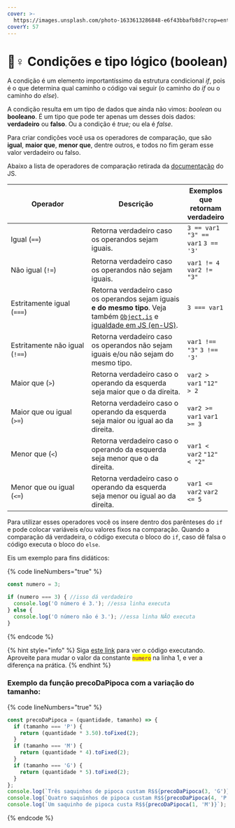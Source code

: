 ```yaml
---
cover: >-
  https://images.unsplash.com/photo-1633613286848-e6f43bbafb8d?crop=entropy&cs=srgb&fm=jpg&ixid=M3wxOTcwMjR8MHwxfHNlYXJjaHwzfHxxdWVzdGlvbnxlbnwwfHx8fDE2ODkyMTA1NTB8MA&ixlib=rb-4.0.3&q=85
coverY: 57
---
```


# 🙆♀ Condições e tipo lógico (boolean)

A condição é um elemento importantíssimo da estrutura condicional _if_, pois é o que determina qual caminho o código vai seguir (o caminho do _if_ ou o caminho do _else_).

A condição resulta em um tipo de dados que ainda não vimos: _boolean_ ou **booleano**. É um tipo que pode ter apenas um desses dois dados: **verdadeiro** ou **falso**. Ou a condição é _true;_ ou ela é _false_.

Para criar condições você usa os operadores de comparação, que são **igual**, **maior que**, **menor que**, dentre outros, e todos no fim geram esse valor verdadeiro ou falso.

Abaixo a lista de operadores de comparação retirada da [documentação](https://developer.mozilla.org/pt-BR/docs/Web/JavaScript/Guide/Expressions\_and\_Operators#operador\_comparacao) do JS.

<table data-full-width="true"><thead><tr><th width="274">Operador</th><th width="378.33333333333337">Descrição</th><th>Exemplos que retornam verdadeiro</th></tr></thead><tbody><tr><td>Igual (<code>==</code>)</td><td>Retorna verdadeiro caso os operandos sejam iguais.</td><td><code>3 == var1</code> <code>"3" == var1</code> <code>3 == '3'</code></td></tr><tr><td>Não igual (<code>!=</code>)</td><td>Retorna verdadeiro caso os operandos não sejam iguais.</td><td><code>var1 != 4</code> <code>var2 != "3"</code></td></tr><tr><td>Estritamente igual (<code>===</code>)</td><td>Retorna verdadeiro caso os operandos sejam iguais <strong>e do mesmo tipo</strong>. Veja também <a href="https://developer.mozilla.org/pt-BR/docs/Web/JavaScript/Reference/Global_Objects/Object/is"><code>Object.is</code></a> e <a href="https://developer.mozilla.org/en-US/docs/Web/JavaScript/Equality_comparisons_and_sameness">igualdade em JS (en-US)</a>.</td><td><code>3 === var1</code></td></tr><tr><td>Estritamente não igual (<code>!==</code>)</td><td>Retorna verdadeiro caso os operandos não sejam iguais e/ou não sejam do mesmo tipo.</td><td><code>var1 !== "3"</code> <code>3 !== '3'</code></td></tr><tr><td>Maior que (<code>></code>)</td><td>Retorna verdadeiro caso o operando da esquerda seja maior que o da direita.</td><td><code>var2 > var1</code> <code>"12" > 2</code></td></tr><tr><td>Maior que ou igual (<code>>=</code>)</td><td>Retorna verdadeiro caso o operando da esquerda seja maior ou igual ao da direita.</td><td><code>var2 >= var1</code> <code>var1 >= 3</code></td></tr><tr><td>Menor que (<code>&#x3C;</code>)</td><td>Retorna verdadeiro caso o operando da esquerda seja menor que o da direita.</td><td><code>var1 &#x3C; var2</code> <code>"12" &#x3C; "2"</code></td></tr><tr><td>Menor que ou igual (<code>&#x3C;=</code>)</td><td>Retorna verdadeiro caso o operando da esquerda seja menor ou igual ao da direita.</td><td><code>var1 &#x3C;= var2</code> <code>var2 &#x3C;= 5</code></td></tr></tbody></table>

Para utilizar esses operadores você os insere dentro dos parênteses do `if` e pode colocar variáveis e/ou valores fixos na comparação. Quando a comparação dá verdadeira, o código executa o bloco do `if`, caso dê falsa o código executa o bloco do `else`.

Eis um exemplo para fins didáticos:

{% code lineNumbers="true" %}
```javascript
const numero = 3;

if (numero === 3) { //isso dá verdadeiro
  console.log('O número é 3.'); //essa linha executa
} else {
  console.log('O número não é 3.'); //essa linha NÃO executa
}
```
{% endcode %}

{% hint style="info" %}
Siga [este link](https://coolfee.github.io/#\{%22code%22:%22const%20numero%20=%203;\n\nif%20\(numero%20===%203\)%20{\n%20%20console.log\('O%20n%C3%BAmero%20%C3%A9%203.'\);\n}%20else%20{\n%20%20console.log\('O%20n%C3%BAmero%20n%C3%A3o%20%C3%A9%203.'\);\n}%22,%22tests%22:%22;%22}) para ver o código executando.\
Aproveite para mudar o valor da constante <mark style="color:purple;">`numero`</mark> na linha 1, e ver a diferença na prática.
{% endhint %}

### Exemplo da função precoDaPipoca com a variação do tamanho:

{% code lineNumbers="true" %}
```javascript
const precoDaPipoca = (quantidade, tamanho) => {
  if (tamanho === 'P') {
    return (quantidade * 3.50).toFixed(2);
  }
  if (tamanho === 'M') {
    return (quantidade * 4).toFixed(2);
  }
  if (tamanho === 'G') {
    return (quantidade * 5).toFixed(2);
  }
};
console.log(`Três saquinhos de pipoca custam R$${precoDaPipoca(3, 'G')}`);
console.log(`Quatro saquinhos de pipoca custam R$${precoDaPipoca(4, 'P')}`);
console.log(`Um saquinho de pipoca custa R$${precoDaPipoca(1, 'M')}`);
```
{% endcode %}
